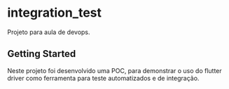 # integration_test

Projeto para aula de devops.

## Getting Started
  Neste projeto foi desenvolvido uma POC, para demonstrar o uso do flutter driver como ferramenta 
  para teste automatizados e de integração. 
